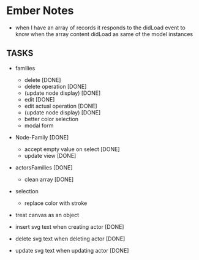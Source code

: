 # Ember Notes

* when I have an array of records it responds to the didLoad event to
  know when the array content didLoad as same of the model instances

## TASKS

* families
  * delete [DONE]
   * delete operation [DONE]
   * (update node display) [DONE]
  * edit [DONE]
   * edit actual operation [DONE]
   * (update node display) [DONE]
  * better color selection
  * modal form
* Node-Family [DONE]
  * accept empty value on select [DONE]
  * update view [DONE]
* actorsFamilies [DONE]
  * clean array [DONE]
* selection
  * replace color with stroke

* treat canvas as an object

* insert svg text when creating actor [DONE]
* delete svg text when deleting actor [DONE]
* update svg text when updating actor [DONE]
